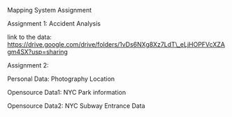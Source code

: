 Mapping System Assignment



Assignment 1: Accident Analysis

link to the data: https://drive.google.com/drive/folders/1vDs6NXg8Xz7LdT\_eLjHOPFVcXZAgm4SX?usp=sharing



Assignment 2: 

Personal Data: Photography Location

Opensource Data1: NYC Park information

Opensource Data2: NYC Subway Entrance Data

